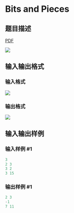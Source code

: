# Bits and Pieces

## 题目描述

[problemUrl]: https://uva.onlinejudge.org/index.php?option=com_onlinejudge&Itemid=8&category=279&page=show_problem&problem=3875

[PDF](https://uva.onlinejudge.org/external/124/p12444.pdf)

![](https://cdn.luogu.com.cn/upload/vjudge_pic/UVA12444/63b519fefb51bdf878ba8acf37351ccae50415d4.png)

## 输入输出格式

### 输入格式

![](https://cdn.luogu.com.cn/upload/vjudge_pic/UVA12444/629734220adcb2ffcd0bdb4ba432567cdb8176cf.png)

### 输出格式

![](https://cdn.luogu.com.cn/upload/vjudge_pic/UVA12444/29973f1bd9ca9afcb55e0581fe3eeb060afa30e8.png)

## 输入输出样例

### 输入样例 #1

```cpp
3
2 3
3 2
3 15
```


### 输出样例 #1

```cpp
2 3
-1
7 11
```


